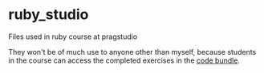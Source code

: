 ruby_studio
===========

Files used in ruby course at pragstudio

They won't be of much use to anyone other than myself, because students in the course can access the completed exercises in the [code bundle](http://pragmaticstudio.com/media/pragstudio-ruby-code.zip).